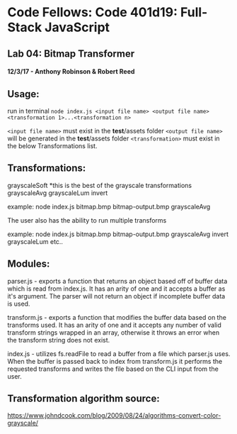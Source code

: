 # Code Fellows: Code 401d19: Full-Stack JavaScript
## Lab 04: Bitmap Transformer
#### 12/3/17 - Anthony Robinson & Robert Reed


## Usage:
run in terminal `node index.js <input file name> <output file name> <transformation 1>...<transformation n>`

`<input file name>` must exist in the __test__/assets folder
`<output file name>` will be generated in the __test__/assets folder
`<transformation>` must exist in the below Transformations list.

## Transformations:
grayscaleSoft  *this is the best of the grayscale transformations
grayscaleAvg
grayscaleLum
invert

example: node index.js bitmap.bmp bitmap-output.bmp grayscaleAvg

The user also has the ability to run multiple transforms

example: node index.js bitmap.bmp bitmap-output.bmp grayscaleAvg invert grayscaleLum etc..

## Modules:

parser.js - exports a function that returns an object based off of buffer data which is read from index.js.
  It has an arity of one and it accepts a buffer as it's argument. The parser will not return an object if incomplete buffer data is used.

transform.js - exports a function that modifies the buffer data based on the transforms used. It has an arity of one and it accepts any number of valid transform strings wrapped in an array, otherwise it throws an error when the transform string does not exist.

index.js - utilizes fs.readFile to read a buffer from a file which parser.js uses. When the buffer is passed back to index from transform.js it performs the requested transforms and writes the file based on the CLI input from the user.

## Transformation algorithm source:
https://www.johndcook.com/blog/2009/08/24/algorithms-convert-color-grayscale/
